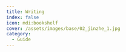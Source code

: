 ```yaml
---
title: Writing
index: false
icon: mdi:bookshelf
cover: /assets/images/base/02_jinzhe_1.jpg
category:
  - Guide
---
```


<Catalog />

